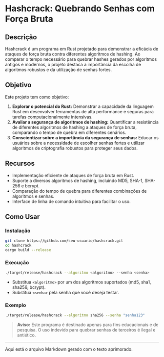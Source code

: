 # Hashcrack: Quebrando Senhas com Força Bruta

## Descrição

Hashcrack é um programa em Rust projetado para demonstrar a eficácia de ataques de força bruta contra diferentes algoritmos de hashing. Ao comparar o tempo necessário para quebrar hashes gerados por algoritmos antigos e modernos, o projeto destaca a importância da escolha de algoritmos robustos e da utilização de senhas fortes.

## Objetivo

Este projeto tem como objetivo:

1. **Explorar o potencial do Rust:** Demonstrar a capacidade da linguagem Rust em desenvolver ferramentas de alta performance e seguras para tarefas computacionalmente intensivas.
2. **Avaliar a segurança de algoritmos de hashing:** Quantificar a resistência de diferentes algoritmos de hashing a ataques de força bruta, comparando o tempo de quebra em diferentes cenários.
3. **Conscientizar sobre a importância da segurança de senhas:** Educar os usuários sobre a necessidade de escolher senhas fortes e utilizar algoritmos de criptografia robustos para proteger seus dados.

## Recursos

- Implementação eficiente de ataques de força bruta em Rust.
- Suporte a diversos algoritmos de hashing, incluindo MD5, SHA-1, SHA-256 e bcrypt.
- Comparação do tempo de quebra para diferentes combinações de algoritmos e senhas.
- Interface de linha de comando intuitiva para facilitar o uso.

## Como Usar

### Instalação

```bash
git clone https://github.com/seu-usuario/hashcrack.git
cd hashcrack
cargo build --release
```

### Execução

```bash
./target/release/hashcrack --algoritmo <algoritmo> --senha <senha>
```

- Substitua `<algoritmo>` por um dos algoritmos suportados (md5, sha1, sha256, bcrypt).
- Substitua `<senha>` pela senha que você deseja testar.

### Exemplo

```bash
./target/release/hashcrack --algoritmo sha256 --senha "senha123"
```

> **Aviso:** Este programa é destinado apenas para fins educacionais e de pesquisa. O uso indevido para quebrar senhas de terceiros é ilegal e antiético.

---

Aqui está o arquivo Markdown gerado com o texto aprimorado.